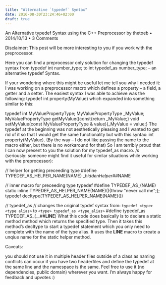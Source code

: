 ```yaml
---
title: "Alternative `typedef` Syntax"
date: 2016-08-30T23:24:46+02:00
draft: true
---
```


An Alternative typedef Syntax using the C++ Preprocessor
by thetoeb • 2014/10/13 • 3 Comments

Disclaimer: This post will be more interesting to you if you work with the preprocessor.

Here you can find a preprocessor only solution for changing the typedef syntax from typedef int number_type; to int typedef_as number_type; – an alternative typedef Syntax.

If your wondering where this might be useful let me tell you why I needed it: I was working on a preprocessor macro which defines a property – a field, a getter and a setter. The easiest syntax I was able to achieve was the following: typedef int property(MyValue) which expanded into something similar to this:

typedef int MyValuePropertyType;
MyValuePropertyType _MyValue;
MyValuePropertyType getMyValue()const{return _MyValue;}
void setMyValue(const MyValuePropertyType & value){_MyValue = value;}
The typedef at the beginning was not aesthetically pleasing and I wanted to get rid of it so that I would get the same functionality but with this syntax: int property(MyValue). (By the way – I do not like passing the name to the macro either, but there is no workaround for that) So I am terribly proud that I can now present to you the solution for my typedef_as macro. /s (seriously: someone might find it useful for similar situations while working with the preprocessor):

// helper for getting preceeding type
#define TYPEDEF_AS_HELPER_NAME(NAME) __hiddenHelper_##NAME

// inner macro for preceeding type typedef
#define TYPEDEF_AS_(NAME)\
  static inline TYPEDEF_AS_HELPER_NAME(NAME)(){throw "never call me";};\
  typedef decltype(TYPEDEF_AS_HELPER_NAME(NAME)()) 

// typedef_as
// changes the original typdef syntax from: `typedef <type> <type alias>` to `<type> typedef_as <type_alias>`
#define typedef_as TYPEDEF_AS_(__##__LINE__)
What this code does basically is to declare a static method method which returns the specified type. Then it takes this method’s decltype to start a typedef statement which you only need to complete with the name of the type alias. It uses the __LINE__ macro to create a unqiue name for the static helper method.

Caveats:

you should not use it in multiple header files outside of a class as naming conflicts can occur if you have two headerfiles and define the typedef at the same line and the namespace is the same.
Feel free to use it (no dependencies, public domain) wherever you want. I’m always happy for feedback and upvotes :)